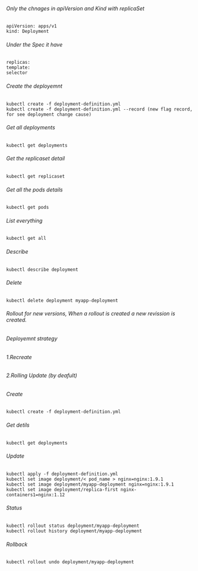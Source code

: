 ###### Only the chnages in apiVersion and Kind with replicaSet
 ``` 
apiVersion: apps/v1
kind: Deployment
```

###### Under the Spec it have
```
replicas:
template:
selector
```

###### Create the deployemnt
 ``` 
kubectl create -f deployment-definition.yml
kubectl create -f deployment-definition.yml --record (new flag record, for see deployment change cause)
 ``` 

###### Get all deployments
 ``` 
kubectl get deployments
 ``` 

###### Get the replicaset detail
 ``` 
kubectl get replicaset
 ``` 

###### Get all the pods details
 ``` 
kubectl get pods
 ``` 

###### List everything
 ``` 
kubectl get all
 ``` 

###### Describe
 ``` 
kubectl describe deployment
 ``` 

###### Delete
 ``` 
kubectl delete deployment myapp-deployment
 ``` 
 

###### Rollout for new versions, When a rollout is created a new revission is created.
###### Deployemnt strategy 
###### 1.Recreate
###### 2.Rolling Update (by deafult)



###### Create
 ``` 
kubectl create -f deployment-definition.yml
 ``` 

###### Get detils
 ``` 
kubectl get deployments
 ``` 

###### Update
 ``` 
 kubectl apply -f deployment-definition.yml
 kubectl set image deployment/< pod_name > nginx=nginx:1.9.1
 kubectl set image deployment/myapp-deployment nginx=nginx:1.9.1
 kubectl set image deployment/replica-first nginx-containers1=nginx:1.12
 ``` 

###### Status
 ``` 
 kubectl rollout status deployment/myapp-deployment
 kubectl rollout history deployment/myapp-deployment
 ``` 

###### Rollback
 ``` 
 kubectl rollout undo deployment/myapp-deployment
 ``` 
